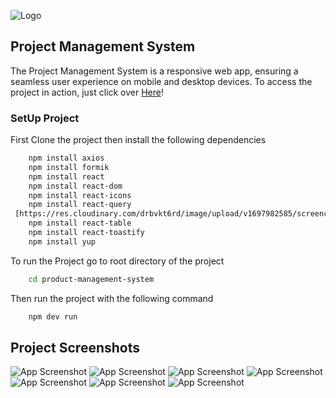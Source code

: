 ![Logo](https://res.cloudinary.com/drbvkt6rd/image/upload/v1697981479/Yenetta_xeev0p.png)
## Project Management System
The Project Management System is a responsive web app, ensuring a seamless user experience on mobile and desktop devices.
To access the project in action, just click over
[Here](https://yenetta.netlify.app/)!
### SetUp Project
First Clone the project then install the following dependencies
```bash
    npm install axios
    npm install formik
    npm install react
    npm install react-dom
    npm install react-icons
    npm install react-query
 [https://res.cloudinary.com/drbvkt6rd/image/upload/v1697982585/screencapture-localhost-5173-products-2023-10-22-19_42_37_v46flz.png](https://res.cloudinary.com/drbvkt6rd/image/upload/v1698010074/screencapture-localhost-5173-products-2023-10-23-03_23_53_jnr3d5.png)   npm install react-router-dom
    npm install react-table
    npm install react-toastify
    npm install yup
```
To run the Project go to root directory of the project
```bash
    cd product-management-system
```
Then run the project with the following command
```bash 
    npm dev run
```
## Project Screenshots
![App Screenshot](https://res.cloudinary.com/drbvkt6rd/image/upload/v1697982586/screencapture-localhost-5173-2023-10-22-19_41_35_jrx52p.png)
![App Screenshot](https://res.cloudinary.com/drbvkt6rd/image/upload/v1698010081/screencapture-localhost-5173-products-2023-10-23-03_23_17_qclvyl.png)
![App Screenshot](https://res.cloudinary.com/drbvkt6rd/image/upload/v1698010074/screencapture-localhost-5173-products-2023-10-23-03_23_42_t5hfva.png)
![App Screenshot](https://res.cloudinary.com/drbvkt6rd/image/upload/v1698010074/screencapture-localhost-5173-products-2023-10-23-03_23_53_jnr3d5.png)
![App Screenshot](https://res.cloudinary.com/drbvkt6rd/image/upload/v1698010074/screencapture-localhost-5173-products-2023-10-23-03_24_03_lfygzk.png)
![App Screenshot](https://res.cloudinary.com/drbvkt6rd/image/upload/v1698010074/screencapture-localhost-5173-products-2023-10-23-03_24_31_ktx5v7.png)
![App Screenshot](https://res.cloudinary.com/drbvkt6rd/image/upload/v1697982586/screencapture-localhost-5173-add-product-2023-10-22-19_42_50_oralxx.png)

    
